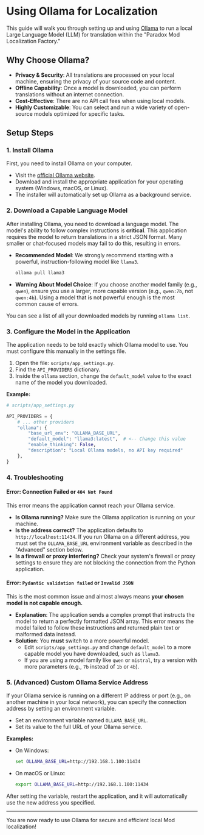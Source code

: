 # Using Ollama for Localization

This guide will walk you through setting up and using [Ollama](https://ollama.com/) to run a local Large Language Model (LLM) for translation within the "Paradox Mod Localization Factory."

## Why Choose Ollama?

- **Privacy & Security**: All translations are processed on your local machine, ensuring the privacy of your source code and content.
- **Offline Capability**: Once a model is downloaded, you can perform translations without an internet connection.
- **Cost-Effective**: There are no API call fees when using local models.
- **Highly Customizable**: You can select and run a wide variety of open-source models optimized for specific tasks.

## Setup Steps

### 1. Install Ollama

First, you need to install Ollama on your computer.

- Visit the [official Ollama website](https://ollama.com/).
- Download and install the appropriate application for your operating system (Windows, macOS, or Linux).
- The installer will automatically set up Ollama as a background service.

### 2. Download a Capable Language Model

After installing Ollama, you need to download a language model. The model's ability to follow complex instructions is **critical**. This application requires the model to return translations in a strict JSON format. Many smaller or chat-focused models may fail to do this, resulting in errors.

- **Recommended Model**: We strongly recommend starting with a powerful, instruction-following model like `llama3`.
  ```bash
  ollama pull llama3
  ```
- **Warning About Model Choice**: If you choose another model family (e.g., `qwen`), ensure you use a larger, more capable version (e.g., `qwen:7b`, not `qwen:4b`). Using a model that is not powerful enough is the most common cause of errors.

You can see a list of all your downloaded models by running `ollama list`.

### 3. Configure the Model in the Application

The application needs to be told exactly which Ollama model to use. You must configure this manually in the settings file.

1.  Open the file: `scripts/app_settings.py`.
2.  Find the `API_PROVIDERS` dictionary.
3.  Inside the `ollama` section, change the `default_model` value to the exact name of the model you downloaded.

**Example:**
```python
# scripts/app_settings.py

API_PROVIDERS = {
    # ... other providers
    "ollama": {
        "base_url_env": "OLLAMA_BASE_URL",
        "default_model": "llama3:latest",  # <-- Change this value
        "enable_thinking": False,
        "description": "Local Ollama models, no API key required"
    },
}
```

### 4. Troubleshooting

#### Error: Connection Failed or `404 Not Found`

This error means the application cannot reach your Ollama service.
- **Is Ollama running?** Make sure the Ollama application is running on your machine.
- **Is the address correct?** The application defaults to `http://localhost:11434`. If you run Ollama on a different address, you must set the `OLLAMA_BASE_URL` environment variable as described in the "Advanced" section below.
- **Is a firewall or proxy interfering?** Check your system's firewall or proxy settings to ensure they are not blocking the connection from the Python application.

#### Error: `Pydantic validation failed` or `Invalid JSON`

This is the most common issue and almost always means **your chosen model is not capable enough.**

- **Explanation**: The application sends a complex prompt that instructs the model to return a perfectly formatted JSON array. This error means the model failed to follow these instructions and returned plain text or malformed data instead.
- **Solution**: You **must** switch to a more powerful model.
    - Edit `scripts/app_settings.py` and change `default_model` to a more capable model you have downloaded, such as `llama3`.
    - If you are using a model family like `qwen` or `mistral`, try a version with more parameters (e.g., `7b` instead of `1b` or `4b`).

### 5. (Advanced) Custom Ollama Service Address

If your Ollama service is running on a different IP address or port (e.g., on another machine in your local network), you can specify the connection address by setting an environment variable.

- Set an environment variable named `OLLAMA_BASE_URL`.
- Set its value to the full URL of your Ollama service.

**Examples:**

- On Windows:
  ```cmd
  set OLLAMA_BASE_URL=http://192.168.1.100:11434
  ```
- On macOS or Linux:
  ```bash
  export OLLAMA_BASE_URL=http://192.168.1.100:11434
  ```

After setting the variable, restart the application, and it will automatically use the new address you specified.

---

You are now ready to use Ollama for secure and efficient local Mod localization!
